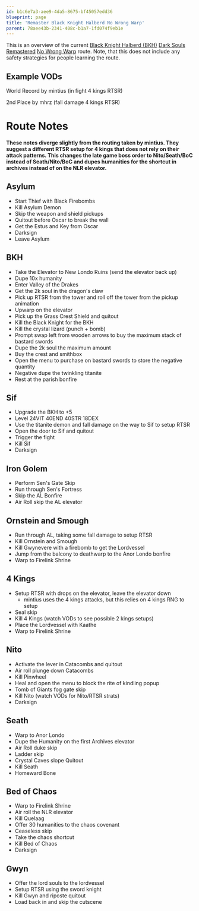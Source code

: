```yaml
---
id: b1c6e7a3-aee9-4da5-8675-bf45057edd36
blueprint: page
title: 'Remaster Black Knight Halberd No Wrong Warp'
parent: 78aee43b-2341-408c-b1a7-1fd074f9eb1e
---
```

This is an overview of the current [Black Knight Halberd (BKH)](//darksouls.wikidot.com/black-knight-halberd) [Dark Souls Remastered](/ds1remaster) [No Wrong Warp](/ds1remaster/any-no-wrong-warp) route. Note, that this does not include any safety strategies for people learning the route.

## Example VODs

World Record by mintius (in fight 4 kings RTSR)

2nd Place by mhrz (fall damage 4 kings RTSR)

# Route Notes

**These notes diverge slightly from the routing taken by mintius. They suggest a different RTSR setup for 4 kings that does not rely on their attack patterns. This changes the late game boss order to Nito/Seath/BoC instead of Seath/Nito/BoC and dupes humanities for the shortcut in archives instead of on the NLR elevator.**

## Asylum

- Start Thief with Black Firebombs
- Kill Asylum Demon
- Skip the weapon and shield pickups
- Quitout before Oscar to break the wall
- Get the Estus and Key from Oscar
- Darksign
- Leave Asylum

## BKH

- Take the Elevator to New Londo Ruins (send the elevator back up)
- Dupe 10x humanity
- Enter Valley of the Drakes
- Get the 2k soul in the dragon's claw
- Pick up RTSR from the tower and roll off the tower from the pickup animation
- Upwarp on the elevator
- Pick up the Grass Crest Shield and quitout
- Kill the Black Knight for the BKH
- Kill the crystal lizard (punch + bomb)
- Prompt swap left from wooden arrows to buy the maximum stack of bastard swords
- Dupe the 2k soul the maximum amount
- Buy the crest and smithbox
- Open the menu to purchase on bastard swords to store the negative quantity
- Negative dupe the twinkling titanite
- Rest at the parish bonfire

## Sif

- Upgrade the BKH to +5
- Level 24VIT 40END 40STR 18DEX
- Use the titanite demon and fall damage on the way to Sif to setup RTSR
- Open the door to Sif and quitout
- Trigger the fight
- Kill Sif
- Darksign

## Iron Golem

- Perform Sen's Gate Skip
- Run through Sen's Fortress
- Skip the AL Bonfire
- Air Roll skip the AL elevator

## Ornstein and Smough

- Run through AL, taking some fall damage to setup RTSR
- Kill Ornstein and Smough
- Kill Gwynevere with a firebomb to get the Lordvessel
- Jump from the balcony to deathwarp to the Anor Londo bonfire
- Warp to Firelink Shrine

## 4 Kings

- Setup RTSR with drops on the elevator, leave the elevator down
  - mintius uses the 4 kings attacks, but this relies on 4 kings RNG to setup
- Seal skip
- Kill 4 Kings (watch VODs to see possible 2 kings setups)
- Place the Lordvessel with Kaathe
- Warp to Firelink Shrine

## Nito

- Activate the lever in Catacombs and quitout
- Air roll plunge down Catacombs
- Kill Pinwheel
- Heal and open the menu to block the rite of kindling popup
- Tomb of Giants fog gate skip
- Kill Nito (watch VODs for Nito/RTSR strats)
- Darksign

## Seath

- Warp to Anor Londo
- Dupe the Humanity on the first Archives elevator
- Air Roll duke skip
- Ladder skip
- Crystal Caves slope Quitout
- Kill Seath
- Homeward Bone

## Bed of Chaos

- Warp to Firelink Shrine
- Air roll the NLR elevator
- Kill Quelaag
- Offer 30 humanities to the chaos covenant
- Ceaseless skip
- Take the chaos shortcut
- Kill Bed of Chaos
- Darksign

## Gwyn

- Offer the lord souls to the lordvessel
- Setup RTSR using the sword knight
- Kill Gwyn and riposte quitout
- Load back in and skip the cutscene
